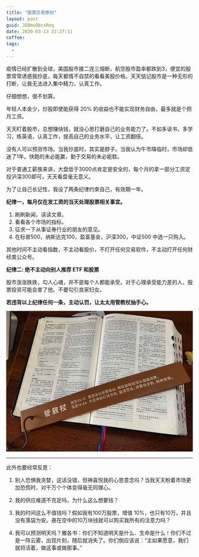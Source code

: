 ```yaml
---
title: "股票交易原则"
layout: post
guid: JEBmuObcsReq
date: 2020-03-13 22:27:11
coffee:
tags:
  -
---
```


疫情已经扩散到全球，美国股市接二连三熔断，航空股市盈率都跌到3，便宜的股票常常诱惑我抄底，每天都情不自禁的看看美股价格。天天惦记股市是一种无形的打断，让我无法进入集中精力，认真工作。

仔细想想，很不划算。

年轻人本金少，炒股即使能获得 20% 的收益也不能实现财务自由，最多就是个把月工资。

天天盯着股市，总想赚快钱，就没心思打磨自己的业务能力了。不如多读书，多学习，练英语，认真工作，提高自己的业务水平，让工资翻倍。

没有人可以预测市场。当我抄底时，其实是脖子。当我认为牛市降临时，市场却低迷了1年。快跑的未必能赢，勤于交易的未必能胜。

对于普通工薪族来讲，大盘低于3000点肯定是安全的，每个月的拿一部分工资定投沪深300即可，天天看盘毫无意义。

为了让自己长记性，我设了两条纪律约束自己，有效期一年。

**纪律一，每月仅在发工资的当天处理股票相关事宜。**

1. 刷刷新闻，读读文章。
2. 看看各个市场的指标。
3. 征求一下从事证券行业的朋友的意见。
4. 在标普500，纳斯达克100，盈富基金，沪深300，中证500 中选一只购入。

其他时间不主动看指数，不主动看股价，不打开任何交易软件，不主动打开任何财经类公众号。

**纪律二: 绝不主动向别人推荐 ETF 和股票**

股市涨涨跌跌，勾人心魂，并不是每个人都能承受。对于心理承受能力差的人，股票投资可能会害了他。不要勾引良家妇女。

**若违背以上纪律任何一条，主动认罚，让太太用管教杖抽手心。**

![](/media/files/2020/2020-03-28-proverbs.jpg)

---

此外也要经常反思：

1. 别人恐惧我贪婪，这话没错，但神喜悦我的心思意念吗？当我天天盼着市场更加恐慌时，对千万个个体变得毫无同理心。

2. 我的供应难道不充足吗，为什么这么想要钱？

3. 我的时间这么不值钱吗？假如我有100万股票，增值 10%，也只有10万，并且没有落袋为安。悬在空中的10万块钱就可以购买我所有的注意力吗？

4. 我可以预测明天吗？雅各书：你们不知道明天是什么、生命是什么！你们不过是一阵云雾，出现片刻，随后就消失了。你们倒应该说：“主如果愿意，我们就将活着，做这事或做那事。”

